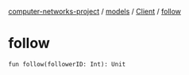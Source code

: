 [computer-networks-project](../../index.md) / [models](../index.md) / [Client](index.md) / [follow](./follow.md)

# follow

`fun follow(followerID: Int): Unit`